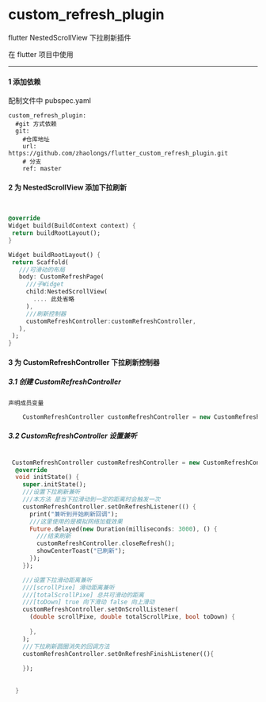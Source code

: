 # custom_refresh_plugin
flutter NestedScrollView 下拉刷新插件


在 flutter 项目中使用
***

#### 1  添加依赖

 配制文件中 pubspec.yaml 
 
  ```
  custom_refresh_plugin:
    #git 方式依赖
    git:
      #仓库地址
      url: https://github.com/zhaolongs/flutter_custom_refresh_plugin.git
      # 分支
      ref: master
 ```
 #### 2 为 NestedScrollView 添加下拉刷新

   ```dart


  @override
  Widget build(BuildContext context) {
    return buildRootLayout();
  }

  Widget buildRootLayout() {
    return Scaffold(
      ///可滑动的布局
      body: CustomRefreshPage(
        ///子Widget
        child:NestedScrollView(
          .... 此处省略
        ),
        ///刷新控制器
        customRefreshController:customRefreshController,
      ),
    );
  }

   ```
   
   
   #### 3 为 CustomRefreshController  下拉刷新控制器
   
   ##### 3.1 创建 CustomRefreshController
   
    声明成员变量
    
 ```dart
     CustomRefreshController customRefreshController = new CustomRefreshController();
```

##### 3.2 CustomRefreshController 设置兼听

```dart

 CustomRefreshController customRefreshController = new CustomRefreshController();
  @override
  void initState() {
    super.initState();
    ///设置下拉刷新兼听
    ///本方法 是当下拉滑动到一定的距离时会触发一次
    customRefreshController.setOnRefreshListener(() {
      print("兼听到开始刷新回调");
      ///这里使用的是模拟网络加载效果
      Future.delayed(new Duration(milliseconds: 3000), () {
        ///结束刷新
        customRefreshController.closeRefresh();
        showCenterToast("已刷新");
      });
    });

    ///设置下拉滑动距离兼听
    ///[scrollPixe] 滑动距离兼听
    ///[totalScrollPixe] 总共可滑动的距离
    ///[toDown] true 向下滑动 false 向上滑动
    customRefreshController.setOnScrollListener(
      (double scrollPixe, double totalScrollPixe, bool toDown) {
        
      },
    );
    ///下拉刷新圆圈消失的回调方法
    customRefreshController.setOnRefreshFinishListener((){
      
    });
    
    
  }
```